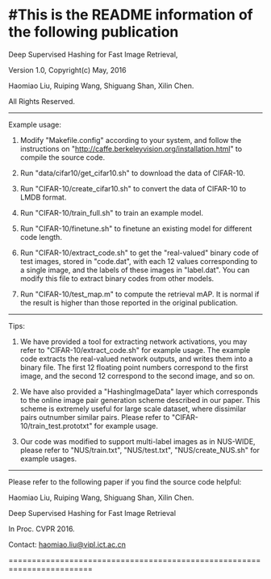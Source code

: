 #This is the README information of the following publication
========================================================================
Deep Supervised Hashing for Fast Image Retrieval,

Version 1.0,  Copyright(c) May, 2016

Haomiao Liu, Ruiping Wang, Shiguang Shan, Xilin Chen.

All Rights Reserved.

-------------------------------------------------------------------------
 
Example usage:

1. Modify "Makefile.config" according to your system, and follow the 
   instructions on "http://caffe.berkeleyvision.org/installation.html"
   to compile the source code.

2. Run "data/cifar10/get_cifar10.sh" to download the data of CIFAR-10.

3. Run "CIFAR-10/create_cifar10.sh" to convert the data of CIFAR-10
   to LMDB format.

4. Run "CIFAR-10/train_full.sh" to train an example model.

5. Run "CIFAR-10/finetune.sh" to finetune an existing model 
   for different code length.
   
6. Run "CIFAR-10/extract_code.sh" to get the "real-valued" binary
   code of test images, stored in "code.dat", with each 12 values corresponding
   to a single image, and the labels of these images in "label.dat".
   You can modify this file to extract binary codes from other models.

7. Run "CIFAR-10/test_map.m" to compute the retrieval mAP. It is normal if the result
   is higher than those reported in the original publication.

-------------------------------------------------------------------------

Tips:

1. We have provided a tool for extracting network activations, you may
   refer to "CIFAR-10/extract_code.sh" for example usage. The example 
   code extracts the real-valued network outputs, and writes them into a 
   binary file. The first 12 floating point numbers correspond to the
   first image, and the second 12 correspond to the second image, and 
   so on.

2. We have also provided a "HashingImageData" layer which corresponds to 
   the online image pair generation scheme described in our paper. This 
   scheme is extremely useful for large scale dataset, where dissimilar
   pairs outnumber similar pairs. Please refer to 
   "CIFAR-10/train_test.prototxt" for example usage.

3. Our code was modified to support multi-label images as in NUS-WIDE, 
   please refer to "NUS/train.txt", "NUS/test.txt", "NUS/create_NUS.sh"
   for example usages.

-------------------------------------------------------------------------
Please refer to the following paper if you find the source code helpful:

Haomiao Liu, Ruiping Wang, Shiguang Shan, Xilin Chen.

Deep Supervised Hashing for Fast Image Retrieval

In Proc. CVPR 2016.

Contact: haomiao.liu@vipl.ict.ac.cn

========================================================================